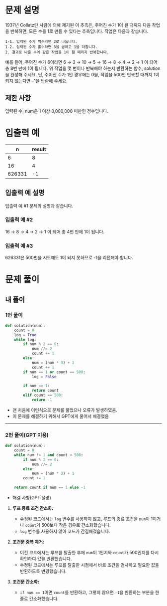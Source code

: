 # 문제 설명
1937년 Collatz란 사람에 의해 제기된 이 추측은, 주어진 수가 1이 될 때까지 다음 작업을 반복하면, 모든 수를 1로 만들 수 있다는 추측입니다. 작업은 다음과 같습니다.

```
1-1. 입력된 수가 짝수라면 2로 나눕니다. 
1-2. 입력된 수가 홀수라면 3을 곱하고 1을 더합니다. 
2. 결과로 나온 수에 같은 작업을 1이 될 때까지 반복합니다.
```

예를 들어, 주어진 수가 6이라면 6 → 3 → 10 → 5 → 16 → 8 → 4 → 2 → 1 이 되어 총 8번 만에 1이 됩니다. 위 작업을 몇 번이나 반복해야 하는지 반환하는 함수, solution을 완성해 주세요. 단, 주어진 수가 1인 경우에는 0을, 작업을 500번 반복할 때까지 1이 되지 않는다면 –1을 반환해 주세요.


## 제한 사항
입력된 수, num은 1 이상 8,000,000 미만인 정수입니다.

# 입출력 예

|n|result|
|--|--|
|6|8|
|16|4|
|626331|-1|

## 입출력 예 설명
입출력 예 #1
문제의 설명과 같습니다.

### 입출력 예 #2
16 → 8 → 4 → 2 → 1 이 되어 총 4번 만에 1이 됩니다.

### 입출력 예 #3
626331은 500번을 시도해도 1이 되지 못하므로 -1을 리턴해야 합니다.

# 문제 풀이

## 내 풀이

### 1번 풀이

```python
def solution(num):
    count = 0
    log = True
    while log:
        if num % 2 == 0:
            num //= 2
            count += 1
        else:
            num = (num * 3) + 1
            count += 1    
        if num == 1 or count == 500:
            log = False
        
        if num == 1:
            return count
        elif count == 500:
            return -1
```
- 맨 처음에 이런식으로 문제를 풀었으나 오류가 발생하였음.
- 이 문제를 해결하기 위해서 GPT에게 물어서 해결했음

---

### 2번 풀이(GPT 이용)
```python
def solution(num):
    count = 0
    while num != 1 and count < 500:
        if num % 2 == 0:
            num //= 2
        else:
            num = (num * 3) + 1
        count += 1
    
    return count if num == 1 else -1
```
- 해결 사항(GPT 설명)

1. **루프 종료 조건 간소화:**
   - 수정된 코드에서는 `log` 변수를 사용하지 않고, 루프의 종료 조건을 `num`이 1이거나 `count`가 500보다 작은 경우로 간소화했습니다.
   - `log` 변수를 사용하지 않아 코드가 간결해졌습니다.

2. **조건문 중복 제거:**
   - 이전 코드에서는 루프를 탈출한 후에 `num`이 1인지와 `count`가 500인지를 다시 확인하여 값을 반환했습니다.
   - 수정된 코드에서는 루프를 탈출한 시점에서 바로 조건을 검사하고 필요한 값을 반환하도록 변경했습니다.

3. **조건문 간소화:**
   - `if num == 1`이면 `count`를 반환하고, 그렇지 않으면 `-1`을 반환하는 부분을 한 줄로 간소화했습니다.
